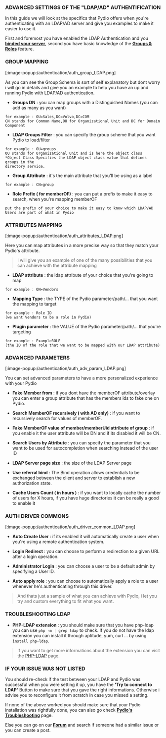 ### ADVANCED SETTINGS OF THE "LDAP/AD" AUTHENTIFICATION
In this guide we will look at the specifics that Pydio offers when you're authenticating with an LDAP/AD server and give you examples to make it easier to use it.

First and foremost you have enabled the LDAP Authentication and you **[binded your server](https://pydio.com/en/docs/v8/binding-ldapad-server)**, second you have basic knowledge of the **[Groups & Roles](https://pydio.com/en/docs/v8/inheritance-groups-and-users-roles)** feature.

### GROUP MAPPING
[:image-popup:/authentication/auth_group_LDAP.png]

As you can see the Group Schema is sort of self explanatory but dont worry i will go in details and give you an example to help you have an up and running Pydio with LDAP/AD authentication.

+ **Groups DN** : you can map groups with a Distinguished Names (you can add as many as you want)
```
for example : OU=Sales,DC=Volvo,DC=COM
CN stands for Common Name,OU for Organizational Unit and DC for Domain Component
```
+ **LDAP Groups Filter** : you can specify the group scheme that you want Pydio to load/filter
```
for example : OU=groups
OU stands for Organizational Unit and is here the object class
*Object Class Specifies the LDAP object class value that defines groups in the 
directory service.
```

+ **Group Attribute** : it's the main attribute that you'll be using as a label
```
for example : CN=group
```

+ **Role Prefix ( for memberOF)** : you can put a prefix to make it easy to search, when you're mapping memberOF
```
put the prefix of your choice to make it easy to know which LDAP/AD Users are part of what in Pydio
```

### ATTRIBUTES MAPPING
[:image-popup:/authentication/auth_attributes_LDAP.png]

Here you can map attributes in a more precise way so that they match your Pydio's attribute.

> I will give you an example of one of the many possibilities that you can achieve with the attribute mapping

+ **LDAP attribute** : the ldap attribute of your choice that you're going to map
```
for example : ON=Vendors
```
+ **Mapping Type** : the TYPE of the Pydio parameter/path/... that you want the mapping to target
``` 
for example : Role ID
(we want Vendors to be a role in Pydio)
```
+ **Plugin parameter** : the VALUE of the Pydio parameter/path/... that you're targeting 
``` 
for example : ExampleROLE
(the ID of the role that we want to be mapped with our LDAP attribute)
```
### ADVANCED PARAMETERS

[:image-popup:/authentication/auth_adv_param_LDAP.png]

You can set advanced parameters to have a more personalized experience with your Pydio

+ **Fake Member from** : if you dont have the memberOF attribute/overlay you can enter a group attribute that has the members ids to fake one on Pydio.

+ **Search MemberOF recursively ( with AD only)** : if you want to recursively search for values of memberOF.

+ **Fake MemberOF value of member/memberUid attribute of group** :  if you enable it the user attribute will be DN and if its disabled it will be CN.

+ **Search Users by Attribute** :  you can specify the parameter that you want to be used for autocompletion when searching instead of the user ID

+ **LDAP Server page size** : the size of the LDAP Server page

+ **Use referral bind** : The Bind operation allows credentials to be exchanged between the client and server to establish a new authorization state.

+ **Cache Users Count ( in hours )** : if you want to locally cache the number of users for X hours, if you have huge directories it can be really a good to enable it



### AUTH DRIVER COMMONS
[:image-popup:/authentication/auth_driver_common_LDAP.png]

+ **Auto Create User** : if its enabled it will automatically create a user when you're using a remote authentication system.

+ **Login Redirect** : you can choose to perform a redirection to a given URL after a login operation.

+ **Administrator Login** : you can choose a user to be a default admin by specifying a User ID.  

+ **Auto apply role** : you can choose to automatically apply a role to a user whenever he's authenticating through this driver.



> And thats just a sample of what you can achieve with Pydio, i let you try and custom everything to fit what you want.

### TROUBLESHOOTING LDAP
+ **PHP-LDAP extension** : you should make sure that you have php-ldap 
you can use `php -m | grep ldap` to check.
If you do not have the ldap extension you can install it through
aptitude, yum, curl ... by using `install php-ldap`.

> If you want to get more informations about the extension you can visit the [PHP-LDAP](http://php.net/manual/en/ldap.installation.php) page.
    
    
### IF YOUR ISSUE WAS NOT LISTED
You should re-check if the test between your LDAP and Pydio was successful when you were setting it up, you have the **'Try to connect to LDAP'** Button to make sure that you gave the right informations. Otherwise i advise you to reconfigure it from scratch in case you missed a setting.

If none of the above worked you should make sure that your Pydio installation was rightfully done, you can also go check **[Pydio's Troubleshooting](https://pydio.com/en/docs/v8/troubleshooting)** page.

Else you can go on our **[Forum](https://forum.pydio.com/)** and search if someone had a similar issue or you can create a post.